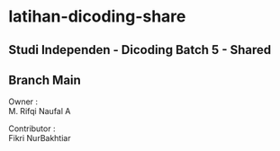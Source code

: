 # latihan-dicoding-share
## Studi Independen - Dicoding Batch 5 - Shared
## Branch Main

Owner : <br>
M. Rifqi Naufal A <br>

Contributor : <br>
Fikri NurBakhtiar <br>
